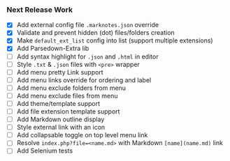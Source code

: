 ### Next Release Work

* [x] Add external config file `.marknotes.json` override
* [x] Validate and prevent hidden (dot) files/folders creation
* [x] Make `default_ext_list` config into list (support multiple extensions)
* [x] Add Parsedown-Extra lib
* [ ] Add syntax highlight for `.json` and `.html` in editor
* [ ] Style `.txt` & `.json` files with `<pre>` wrapper
* [ ] Add menu pretty Link support
* [ ] Add menu links override for ordering and label
* [ ] Add menu exclude folders from menu
* [ ] Add menu exclude files from menu
* [ ] Add theme/template support
* [ ] Add file extension template support
* [ ] Add Markdown outline display
* [ ] Style external link with an icon
* [ ] Add collapsable toggle on top level menu link
* [ ] Resolve `index.php?file=<name.md>` with Markdown `[name](name.md)` link
* [ ] Add Selenium tests
